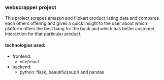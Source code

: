 ### webscrapper project
This project scrapes amazon and flipkart product listing data and compares each others offering and gives a quick insight to the user about which platform offers the best bang 
for the buck and which has better customer interaction for that particular product.

#### technologies used:
- frontend:
    - vite/react
- backend:
    - python: flask, beautifulsoup4 and pandas
